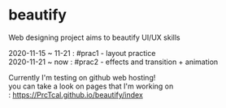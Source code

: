 # beautify
Web designing project aims to beautify UI/UX skills

2020-11-15 ~ 11-21 : #prac1 - layout practice<br>
2020-11-21 ~ now   : #prac2 - effects and transition + animation

Currently I'm testing on github web hosting! <br>
you can take a look on pages that I'm working on <br>
: https://PrcTcal.github.io/beautify/index
